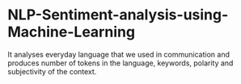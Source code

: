 # NLP-Sentiment-analysis-using-Machine-Learning
It analyses everyday language that we used in communication and produces number of tokens in the language, keywords, polarity and subjectivity of the context.
